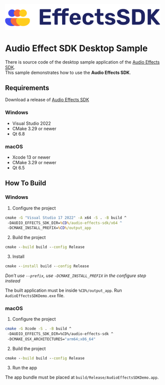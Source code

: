 ![Effects SDK logo](Assets/Logo.png "Logo")

# Audio Effect SDK Desktop Sample

There is source code of the desktop sample application of the [Audio Effects SDK](https://github.com/EffectsSDK/audio-effects-sdk-cpp-win-mac-linux).  
This sample demonstrates how to use the **Audio Effects SDK**.

## Requirements

Download a release of [Audio Effects SDK](https://github.com/EffectsSDK/audio-effects-sdk-cpp-win-mac-linux/releases)

### Windows

* Visual Studio 2022
* CMake 3.29 or newer
* Qt 6.8

### macOS

* Xcode 13 or newer
* CMake 3.29 or newer
* Qt 6.5

## How To Build

### Windows

1. Configure the project
```bat
cmake -G "Visual Studio 17 2022" -A x64 -S . -B build ^
 -DAUDIO_EFFECTS_SDK_DIR=%CD%/audio-effects-sdk/x64 ^ 
 -DCMAKE_INSTALL_PREFIX=%CD%/output_app
```

2. Build the project
```bat
cmake --build build --config Release
```

3. Install
```bat 
cmake --install build --config Release
```
_Don't use `--prefix`, use `-DCMAKE_INSTALL_PREFIX` in the configure step instead_

The built application must be inside `%CD%/output_app`. Run `AudioEffectsSDKDemo.exe` file.

### macOS

1. Configure the project
```sh
cmake -G Xcode -S . -B build ^
 -DAUDIO_EFFECTS_SDK_DIR=%CD%/audio-effects-sdk ^ 
 -DCMAKE_OSX_ARCHITECTURES="arm64;x86_64"
```

2. Build the project
```bat
cmake --build build --config Release
```

3. Run the app

The app bundle must be placed at `build/Release/AudioEffectsSDKDemo.app`.